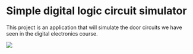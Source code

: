 # Simple digital logic circuit simulator
This project is an application that will simulate the door circuits we have seen in the digital electronics course.


<a href="https://youtu.be/fjzRzNsnCWs"> 
<img src="http://imguploads.net/images/2018/03/30/SABLON-VIDEO-FOTOebb7b863473cb684.jpg"></a>
